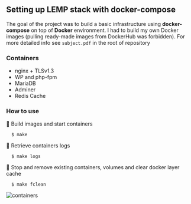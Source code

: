 ## Setting up LEMP stack with docker-compose

The goal of the project was to build a basic infrastructure using **docker-compose** on top of **Docker** environment.
I had to build my own Docker images (pulling ready-made images from DockerHub was forbidden).
For more detailed info see `subject.pdf` in the root of repository

### Containers
- nginx + TLSv1.3
- WP and php-fpm
- MariaDB
- Adminer
- Redis Cache

### How to use
:rocket: Build images and start containers
```
  $ make
```
:rocket: Retrieve containers logs
```
  $ make logs
```
:rocket: Stop and remove existing containers, volumes and clear docker layer cache
```
  $ make fclean
```

![containers](https://www.techtarget.com/visuals/German/article/container-in-air-adobe.jpg)
